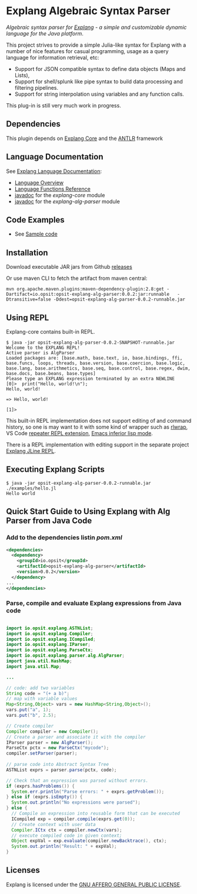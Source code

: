 Explang Algebraic Syntax Parser
===============================

*Algebraic syntax parser for [Explang](https://github.com/opsit-io/opsit-explang-core) -
a simple and customizable dynamic language for the Java platform*.

This project strives to provide a simple Julia-like syntax for Explang
with a number of nice features for casual programming, usage as 
a query language for information retrieval, etc:

* Support for JSON compatible syntax to define data objects (Maps and Lists),
* Support for shell/splunk like pipe syntax to build data processing and filtering pipelines.
* Support for string interpolation using variables and any function calls.

This plug-in is still very much work in progress.

Dependencies
------------

This plugin depends on [Explang Core](https://github.com/opsit-io/opsit-explang-core)
and the [ANTLR](https://www.antlr.org) framework

Language Documentation
----------------------

See [Explang Language Documentation](https://github.com/opsit-io/opsit-explang-docs):

- [Language Overview](TBD)
- [Language Functions Reference](TBD)
- [javadoc](TBD) for the *explang-core* module
- [javadoc](TBD) for the *explang-alg-parser* module

Code Examples
-------------

- See [Sample code](examples/)

Installation
------------

Download executable JAR jars from Github 
[releases](https://github.com/opsit-io/opsit-explang-alg-parser/releases)


Or use maven CLI to fetch the artifact from maven central:

```
mvn org.apache.maven.plugins:maven-dependency-plugin:2.8:get -Dartifact=io.opsit:opsit-explang-alg-parser:0.0.2:jar:runnable   -Dtransitive=false -Ddest=opsit-explang-alg-parser-0.0.2-runnable.jar
```

Using REPL
----------

Explang-core contains built-in REPL. 

```
$ java -jar opsit-explang-alg-parser-0.0.2-SNAPSHOT-runnable.jar
Welcome to the EXPLANG REPL!
Active parser is AlgParser
Loaded packages are: [base.math, base.text, io, base.bindings, ffi, base.funcs, loops, threads, base.version, base.coercion, base.logic, base.lang, base.arithmetics, base.seq, base.control, base.regex, dwim, base.docs, base.beans, base.types]
Please type an EXPLANG expression terminated by an extra NEWLINE
[0]>  print("Hello, world!\n");
Hello, world!

=> Hello, world!

[1]>
```

This built-in REPL implementation does not support editing of and command history, so one is 
may want to it with some kind of wrapper such as [rlwrap](https://github.com/hanslub42/rlwrap),
VS Code [repeater REPL extension](https://github.com/RegisMelgaco/repeater--repl-tool), 
[Emacs inferior lisp mode](https://www.gnu.org/software/emacs/manual/html_mono/emacs.html#External-Lisp).

There is a REPL implementation with editing support in the separate project 
[Explang JLine REPL](https://github.com/opsit-io/opsit-explang-jline-repl).


Executing Explang Scripts
-------------------------

```shell
$ java -jar opsit-explang-alg-parser-0.0.2-runnable.jar ./examples/hello.jl
Hello world
```

Quick Start Guide to Using Explang with Alg Parser from Java Code
-----------------------------------------------------------------

### Add to the dependencies listin *pom.xml*


```xml
<dependencies>
  <dependency>
    <groupId>io.opsit</groupId>
    <artifactId>opsit-explang-alg-parser</artifactId>
    <version>0.0.2</version>
  </dependency>
...
</dependencies>

```

### Parse, compile and evaluate Explang expressions from Java code


```java

import io.opsit.explang.ASTNList;
import io.opsit.explang.Compiler;
import io.opsit.explang.ICompiled;
import io.opsit.explang.IParser;
import io.opsit.explang.ParseCtx;
import io.opsit.explang.parser.alg.AlgParser;
import java.util.HashMap;
import java.util.Map;

...

// code: add two variables
String code = "(+ a b)";
// map with variable values
Map<String,Object> vars = new HashMap<String,Object>();
vars.put("a", 1);
vars.put("b", 2.5);

// Create compiler
Compiler compiler = new Compiler();
// Create a parser and associate it with the compiler
IParser parser = new AlgParser();
ParseCtx pctx = new ParseCtx("mycode");
compiler.setParser(parser);
    
// parse code into Abstract Syntax Tree
ASTNList exprs = parser.parse(pctx, code);

// Check that an expression was parsed without errors.
if (exprs.hasProblems()) {
  System.err.println("Parse errors: " + exprs.getProblem());
} else if (exprs.isEmpty()) {
  System.out.println("No expressions were parsed");
} else {
  // Compile an expression into reusable form that can be executed
  ICompiled exp = compiler.compile(exprs.get(0));
  // Create context with user data
  Compiler.ICtx ctx = compiler.newCtx(vars);
  // execute compiled code in given context;
  Object expVal = exp.evaluate(compiler.newBacktrace(), ctx);
  System.out.println("Result: " + expVal);
}

```

Licenses
--------

Explang is licensed under the [GNU AFFERO GENERAL PUBLIC LICENSE](LICENSE).
